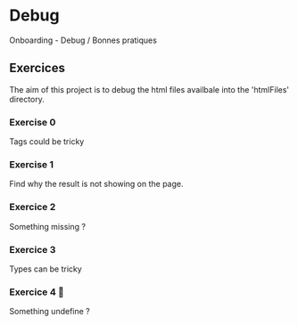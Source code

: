 # Debug
Onboarding - Debug / Bonnes pratiques


## Exercices

The aim of this project is to debug the html files availbale into the 'htmlFiles' directory.

### Exercise 0

Tags could be tricky

### Exercise 1

Find why the result is not showing on the page.

### Exercice 2

Something missing ?

### Exercice 3

Types can be tricky

### Exercice 4 🤯

Something undefine ? 


